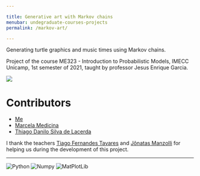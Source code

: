 ```yaml
---

title: Generative art with Markov chains
menubar: undegraduate-courses-projects
permalink: /markov-art/

---
```


Generating turtle graphics and music times using Markov chains. 

Project of the course  ME323 - Introduction to Probabilistic Models, IMECC Unicamp, 1st semester of 2021, taught by professor Jesus Enrique Garcia.

[![](https://img.shields.io/badge/GitHub-100000?style=for-the-badge&logo=github&logoColor=white)](https://github.com/EltonCN/Arte-generativa-com-cadeias-de-Markov)

# Contributors

- [Me](https://eltoncn.github.io/EltonCN/)
- [Marcela Medicina](https://github.com/mmedicina)
- [Thiago Danilo Silva de Lacerda](https://github.com/ThiagoDSL)

I thank the teachers [Tiago Fernandes Tavares](https://github.com/tiagoft) and [Jônatas Manzolli]() for helping us during the development of this project.

---

![Python](https://img.shields.io/badge/Python-3776AB?style=for-the-badge&logo=python&logoColor=white)
![Numpy](https://img.shields.io/badge/Numpy-777BB4?style=for-the-badge&logo=numpy&logoColor=white)
![MatPlotLib](https://img.shields.io/badge/Matplotlib-11557C?style=for-the-badge)